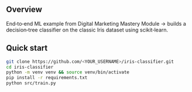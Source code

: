 ## Overview
End‑to‑end ML example from Digital Marketing Mastery Module → builds a decision‑tree classifier on the classic Iris dataset using scikit‑learn.

## Quick start
```bash
git clone https://github.com/<YOUR_USERNAME>/iris-classifier.git
cd iris-classifier
python -m venv venv && source venv/bin/activate
pip install -r requirements.txt
python src/train.py

